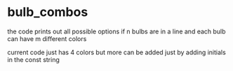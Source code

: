 # bulb_combos

the code prints out all possible options if n bulbs are in a line and each bulb can have m different colors

current code just has 4 colors but more can be added just by adding initials in the const string 
